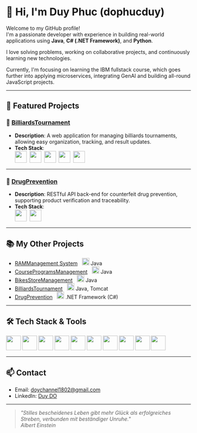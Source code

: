 # 👋 Hi, I'm Duy Phuc (dophucduy)

Welcome to my GitHub profile!  
I'm a passionate developer with experience in building real-world applications using **Java**, **C# (.NET Framework)**, and **Python**.  

I love solving problems, working on collaborative projects, and continuously learning new technologies.

Currently, I'm focusing on learning the IBM fullstack course, which goes further into applying microservices, integrating GenAI and building all-round JavaScript projects.

---

## 🚀 Featured Projects

### 🎱 [BilliardsTournament](https://github.com/dophucduy/BilliardsTournament)
- **Description**: A web application for managing billiards tournaments, allowing easy organization, tracking, and result updates.
- **Tech Stack**:  
  <img src="https://cdn.jsdelivr.net/gh/devicons/devicon/icons/java/java-original.svg" width="32" height="32" />&nbsp;
  <img src="https://cdn.jsdelivr.net/gh/devicons/devicon/icons/tomcat/tomcat-original.svg" width="32" height="32" />&nbsp;
  <img src="https://cdn.jsdelivr.net/gh/devicons/devicon/icons/html5/html5-original.svg" width="32" height="32" />&nbsp;
  <img src="https://cdn.jsdelivr.net/gh/devicons/devicon/icons/css3/css3-original.svg" width="32" height="32" />&nbsp;
  <img src="https://cdn.jsdelivr.net/gh/devicons/devicon/icons/javascript/javascript-original.svg" width="32" height="32" />

---

### 💊 [DrugPrevention](https://github.com/dophucduy/DrugPrevention)
- **Description**: RESTful API back-end for counterfeit drug prevention, supporting product verification and traceability.
- **Tech Stack**:  
  <img src="https://cdn.jsdelivr.net/gh/devicons/devicon/icons/csharp/csharp-original.svg" width="32" height="32" />&nbsp;
  <img src="https://cdn.jsdelivr.net/gh/devicons/devicon/icons/dot-net/dot-net-original.svg" width="32" height="32" />

---

## 📚 My Other Projects

- [RAMManagement System](https://github.com/dophucduy/RAMManagement-System) &nbsp; <img src="https://cdn.jsdelivr.net/gh/devicons/devicon/icons/java/java-original.svg" width="20" height="20" /> Java
- [CourseProgramsManagement](https://github.com/dophucduy/CourseProgramsManagement) &nbsp; <img src="https://cdn.jsdelivr.net/gh/devicons/devicon/icons/java/java-original.svg" width="20" height="20" /> Java
- [BikesStoreManagement](https://github.com/dophucduy/BikesStoreManagement) &nbsp; <img src="https://cdn.jsdelivr.net/gh/devicons/devicon/icons/java/java-original.svg" width="20" height="20" /> Java
- [BilliardsTournament](https://github.com/dophucduy/BilliardsTournament) &nbsp; <img src="https://cdn.jsdelivr.net/gh/devicons/devicon/icons/java/java-original.svg" width="20" height="20" /> Java, Tomcat
- [DrugPrevention](https://github.com/dophucduy/DrugPrevention) &nbsp; <img src="https://cdn.jsdelivr.net/gh/devicons/devicon/icons/csharp/csharp-original.svg" width="20" height="20" /> .NET Framework (C#)

---

## 🛠️ Tech Stack & Tools

<p>
  <img src="https://cdn.jsdelivr.net/gh/devicons/devicon/icons/java/java-original.svg" width="40" height="40" />
  <img src="https://cdn.jsdelivr.net/gh/devicons/devicon/icons/tomcat/tomcat-original.svg" width="40" height="40" />
  <img src="https://cdn.jsdelivr.net/gh/devicons/devicon/icons/csharp/csharp-original.svg" width="40" height="40" />
  <img src="https://cdn.jsdelivr.net/gh/devicons/devicon/icons/dot-net/dot-net-original.svg" width="40" height="40" />
  <img src="https://cdn.jsdelivr.net/gh/devicons/devicon/icons/python/python-original.svg" width="40" height="40" />
  <img src="https://cdn.jsdelivr.net/gh/devicons/devicon/icons/html5/html5-original.svg" width="40" height="40" />
  <img src="https://cdn.jsdelivr.net/gh/devicons/devicon/icons/css3/css3-original.svg" width="40" height="40" />
  <img src="https://cdn.jsdelivr.net/gh/devicons/devicon/icons/javascript/javascript-original.svg" width="40" height="40" />
  <img src="https://cdn.jsdelivr.net/gh/devicons/devicon/icons/git/git-original.svg" width="40" height="40" />
  <img src="https://cdn.jsdelivr.net/gh/devicons/devicon/icons/github/github-original.svg" width="40" height="40" />
</p>

---

## 📫 Contact

- Email: doychannel1802@gmail.com
- LinkedIn: [Duy DO](https://www.linkedin.com/in/doychannel1802/)

---

> *"Stilles bescheidenes Leben gibt mehr Glück als erfolgreiches Streben, verbunden mit beständiger Unruhe."  
Albert Einstein*
